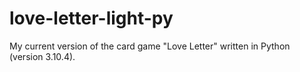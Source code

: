 # love-letter-light-py
 My current version of the card game "Love Letter" written in Python (version 3.10.4). 

